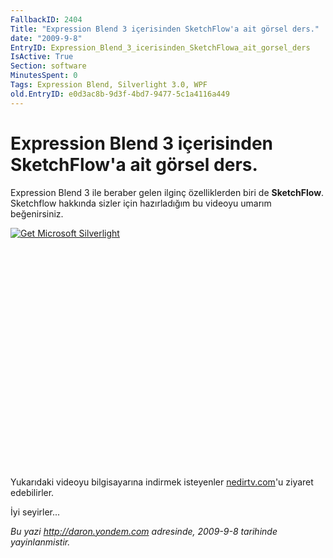 ```yaml
---
FallbackID: 2404
Title: "Expression Blend 3 içerisinden SketchFlow'a ait görsel ders."
date: "2009-9-8"
EntryID: Expression_Blend_3_icerisinden_SketchFlowa_ait_gorsel_ders
IsActive: True
Section: software
MinutesSpent: 0
Tags: Expression Blend, Silverlight 3.0, WPF
old.EntryID: e0d3ac8b-9d3f-4bd7-9477-5c1a4116a449
---
```

# Expression Blend 3 içerisinden SketchFlow'a ait görsel ders.
Expression Blend 3 ile beraber gelen ilginç özelliklerden biri de
**SketchFlow**. Sketchflow hakkında sizler için hazırladığım bu videoyu
umarım beğenirsiniz.

<div style="width:512px;height:384px;">

[![Get Microsoft
Silverlight](http://go2.microsoft.com/fwlink/?LinkId=108181)](http://go2.microsoft.com/fwlink/?LinkID=124807)

</div>

Yukarıdaki videoyu bilgisayarına indirmek isteyenler
[nedirtv.com](http://www.nedirtv.com/video/darony_0709_sketchflow.aspx)'u
ziyaret edebilirler.

İyi seyirler...



*Bu yazi http://daron.yondem.com adresinde, 2009-9-8 tarihinde yayinlanmistir.*
